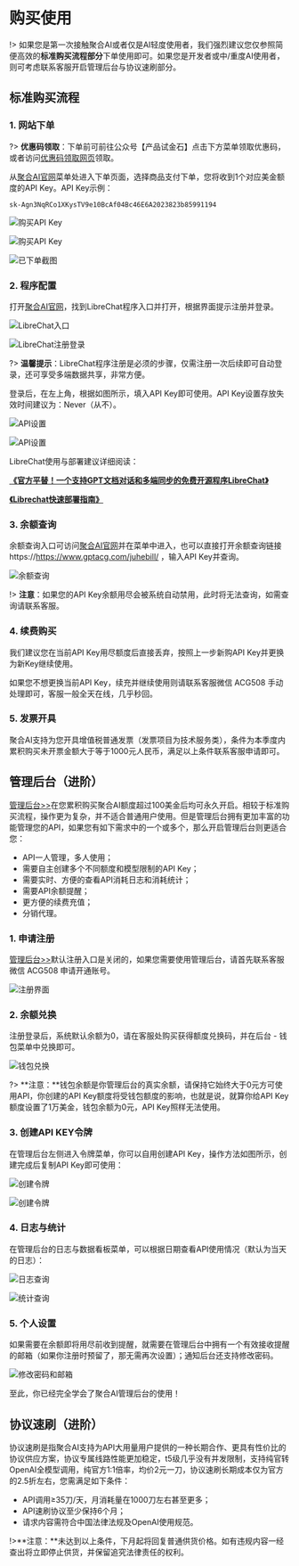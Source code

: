 # 购买使用

!> 如果您是第一次接触聚合AI或者仅是AI轻度使用者，我们强烈建议您仅参照简便高效的**标准购买流程部分**下单使用即可。如果您是开发者或中/重度AI使用者，则可考虑联系客服开启管理后台与协议速刷部分。

## 标准购买流程

### 1. 网站下单

?> **优惠码领取**：下单前可前往公众号【产品试金石】点击下方菜单领取优惠码，或者访问[优惠码领取网页](https://www.gptacg.com/discount-code/)领取。

从[聚合AI官网](https://www.gptacg.com/)菜单处进入下单页面，选择商品支付下单，您将收到1个对应美金额度的API Key。API Key示例：

```
sk-Agn3NqRCo1XKysTV9e10BcAf04Bc46E6A2023823b85991194
```

![购买API Key](../imag/Buyapikey.webp)

![购买API Key](../imag/Buyapikey2.webp)

![已下单截图](../imag/PayedPag.webp)

### 2. 程序配置

打开[聚合AI官网](https://www.gptacg.com/)，找到LibreChat程序入口并打开，根据界面提示注册并登录。

![LibreChat入口](../imag/LibreChatconfig.jpg)

![LibreChat注册登录](../imag/LibreChatLogin.webp)

?> **温馨提示**：LibreChat程序注册是必须的步骤，仅需注册一次后续即可自动登录，还可享受多端数据共享，非常方便。

登录后，在左上角，根据如图所示，填入API Key即可使用。API Key设置存放失效时间建议为：Never（从不）。

![API设置](../imag/configapi.webp)

![API设置](../imag/configapi2.webp)

LibreChat使用与部署建议详细阅读：

**[《官方平替！一个支持GPT文档对话和多端同步的免费开源程序LibreChat》](https://www.gptacg.com/open-source-program-supports-gpt-document-conversation/)**

**[《Librechat快速部署指南》](https://www.gptacg.com/librechat-easy-deploy-guide/)**

### 3. 余额查询

余额查询入口可访问[聚合AI官网](https://www.gptacg.com/)并在菜单中进入，也可以直接打开余额查询链接 https://https://www.gptacg.com/juhebill/ ，输入API Key并查询。

![余额查询](../imag/KeyQuery.webp)

!> **注意**：如果您的API Key余额用尽会被系统自动禁用，此时将无法查询，如需查询请联系客服。

### 4. 续费购买

我们建议您在当前API Key用尽额度后直接丢弃，按照上一步新购API Key并更换为新Key继续使用。

如果您不想更换当前API Key，续充并继续使用则请联系客服微信 ACG508 手动处理即可，客服一般全天在线，几乎秒回。

### 5. 发票开具

聚合AI支持为您开具增值税普通发票（发票项目为技术服务类），条件为本季度内累积购买未开票金额大于等于1000元人民币，满足以上条件联系客服申请即可。

## 管理后台（进阶）

[管理后台>>](https://api.gptacg.com/)在您累积购买聚合AI额度超过100美金后均可永久开启。相较于标准购买流程，操作更为复杂，并不适合普通用户使用。但是管理后台拥有更加丰富的功能管理您的API，如果您有如下需求中的一个或多个，那么开启管理后台则更适合您：

- API一人管理，多人使用；
- 需要自主创建多个不同额度和模型限制的API Key；
- 需要实时、方便的查看API消耗日志和消耗统计；
- 需要API余额提醒；
- 更方便的续费充值；
- 分销代理。

### 1. 申请注册

[管理后台>>](https://api.gptacg.com/)默认注册入口是关闭的，如果您需要使用管理后台，请首先联系客服微信 ACG508 申请开通账号。

![注册界面](../imag/consollogin.webp)

### 2. 余额兑换

注册登录后，系统默认余额为0，请在客服处购买获得额度兑换码，并在后台 - 钱包菜单中兑换即可。

![钱包兑换](../imag/qianbao.webp)

?> **注意：**钱包余额是你管理后台的真实余额，请保持它始终大于0元方可使用API，你创建的API Key额度将受钱包额度的影响，也就是说，就算你给API Key额度设置了1万美金，钱包余额为0元，API Key照样无法使用。

### 3. 创建API KEY令牌

在管理后台左侧进入令牌菜单，你可以自用创建API Key，操作方法如图所示，创建完成后复制API Key即可使用：

![创建令牌](../imag/creatapikey.webp)

![创建令牌](../imag/creatapikey2.webp)

### 4. 日志与统计

在管理后台的日志与数据看板菜单，可以根据日期查看API使用情况（默认为当天的日志）：

![日志查询](../imag/logs1.webp)

![统计查询](../imag/logs2.webp)

### 5. 个人设置

如果需要在余额即将用尽前收到提醒，就需要在管理后台中拥有一个有效接收提醒的邮箱（如果你注册时预留了，那无需再次设置）；通知后台还支持修改密码。

![修改密码和邮箱](../imag/password.webp)

至此，你已经完全学会了聚合AI管理后台的使用！

## 协议速刷（进阶）

协议速刷是指聚合AI支持为API大用量用户提供的一种长期合作、更具有性价比的协议供应方案，协议专属线路性能更加稳定，t5级几乎没有并发限制，支持纯官转OpenAI全模型调用，纯官方1:1倍率，均价2元一刀，协议速刷长期成本仅为官方的2.5折左右，您需满足如下条件：

- API调用≥35刀/天，月消耗量在1000刀左右甚至更多；
- API速刷协议至少保持6个月；
- 请求内容需符合中国法律法规及OpenAI使用规范。

!>**注意：**未达到以上条件，下月起将回复普通供货价格。如有违规内容一经查出将立即停止供货，并保留追究法律责任的权利。